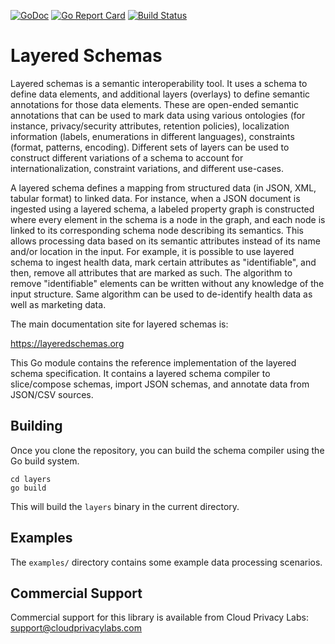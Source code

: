 [![GoDoc](https://godoc.org/github.com/cloudprivacylabs/lsa?status.svg)](https://godoc.org/github.com/cloudprivacylabs/lsa)
[![Go Report Card](https://goreportcard.com/badge/github.com/cloudprivacylabs/lsa)](https://goreportcard.com/report/github.com/cloudprivacylabs/lsa)
[![Build Status](https://github.com/cloudprivacylabs/lsa/actions/workflows/CI.yml/badge.svg?branch=main)](https://github.com/cloudprivacylabs/lsa/actions/workflows/CI.yml)
# Layered Schemas

Layered schemas is a semantic interoperability tool. It uses a schema
to define data elements, and additional layers (overlays) to define
semantic annotations for those data elements. These are open-ended
semantic annotations that can be used to mark data using various
ontologies (for instance, privacy/security attributes, retention
policies), localization information (labels, enumerations in different
languages), constraints (format, patterns, encoding). Different sets
of layers can be used to construct different variations of a schema to
account for internationalization, constraint variations, and different
use-cases.

A layered schema defines a mapping from structured data (in JSON, XML,
tabular format) to linked data. For instance, when a JSON document is
ingested using a layered schema, a labeled property graph is
constructed where every element in the schema is a node in the graph,
and each node is linked to its corresponding schema node describing
its semantics. This allows processing data based on its semantic
attributes instead of its name and/or location in the input. For
example, it is possible to use layered schema to ingest health data,
mark certain attributes as "identifiable", and then, remove all
attributes that are marked as such. The algorithm to remove
"identifiable" elements can be written without any knowledge of the
input structure. Same algorithm can be used to de-identify health data
as well as marketing data.

The main documentation site for layered schemas is:

https://layeredschemas.org

This Go module contains the reference implementation of the layered
schema specification. It contains a layered schema compiler to
slice/compose schemas, import JSON schemas, and annotate data from
JSON/CSV sources.

## Building

Once you clone the repository, you can build the schema compiler using
the Go build system.

```
cd layers
go build
```

This will build the `layers` binary in the current directory.

## Examples

The `examples/` directory contains some example data processing
scenarios.

## Commercial Support

Commercial support for this library is available from Cloud Privacy Labs: support@cloudprivacylabs.com


